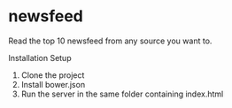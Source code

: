 # newsfeed
Read the top 10 newsfeed from any source you want to.

Installation Setup
1. Clone the project
2. Install bower.json
3. Run the server in the same folder containing index.html
